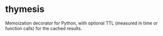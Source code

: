 # thymesis
Memoization decorator for Python, with optional TTL (measured in time or function calls) for the cached results.

<!--
TODO:

Installation
- pypi

Requires
- python 3.8 or above

Usage
- Basic usage with function
- With options
- With method
- Treats function aliases as identical to function
- Method on different objects not treated as the same
- Warning: Redefined function assumed to be the same

How it works

Build status
-->